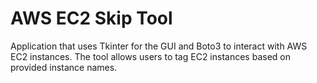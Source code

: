 # AWS EC2 Skip Tool 

Application that uses Tkinter for the GUI and Boto3 to interact with AWS EC2 instances. The tool allows users to tag EC2 instances based on provided instance names.
